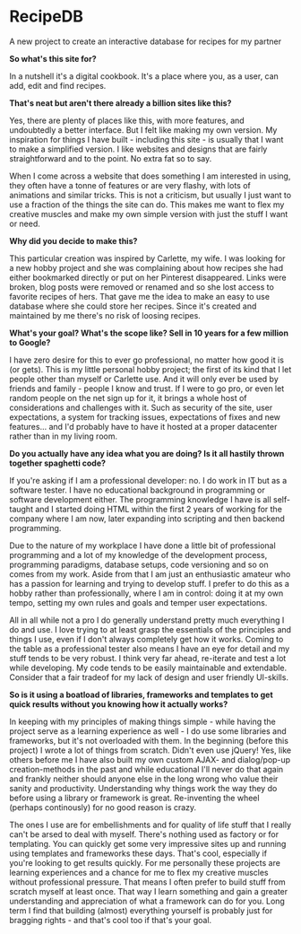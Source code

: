 # RecipeDB
A new project to create an interactive database for recipes for my partner

**So what's this site for?**

In a nutshell it's a digital cookbook. It's a place where you, as a user, can add, edit and find recipes.

**That's neat but aren't there already a billion sites like this?**

Yes, there are plenty of places like this, with more features, and undoubtedly a better interface. But I felt like making my own version. My inspiration for things I have built - including this site - is usually that I want to make a simplified version. I like websites and designs that are fairly straightforward and to the point. No extra fat so to say.

When I come across a website that does something I am interested in using, they often have a tonne of features or are very flashy, with lots of animations and similar tricks. This is not a criticism, but usually I just want to use a fraction of the things the site can do. This makes me want to flex my creative muscles and make my own simple version with just the stuff I want or need.

**Why did you decide to make this?**

This particular creation was inspired by Carlette, my wife. I was looking for a new hobby project and she was complaining about how recipes she had either bookmarked directly or put on her Pinterest disappeared. Links were broken, blog posts were removed or renamed and so she lost access to favorite recipes of hers. That gave me the idea to make an easy to use database where she could store her recipes. Since it's created and maintained by me there's no risk of loosing recipes.

**What's your goal? What's the scope like? Sell in 10 years for a few million to Google?**

I have zero desire for this to ever go professional, no matter how good it is (or gets). This is my little personal hobby project; the first of its kind that I let people other than myself or Carlette use. And it will only ever be used by friends and family - people I know and trust. If I were to go pro, or even let random people on the net sign up for it, it brings a whole host of considerations and challenges with it. Such as security of the site, user expectations, a system for tracking issues, expectations of fixes and new features... and I'd probably have to have it hosted at a proper datacenter rather than in my living room.

**Do you actually have any idea what you are doing? Is it all hastily thrown together spaghetti code?**

If you're asking if I am a professional developer: no. I do work in IT but as a software tester. I have no educational background in programming or software development either. The programming knowledge I have is all self-taught and I started doing HTML within the first 2 years of working for the company where I am now, later expanding into scripting and then backend programming.

Due to the nature of my workplace I have done a little bit of professional programming and a lot of my knowledge of the development process, programming paradigms, database setups, code versioning and so on comes from my work. Aside from that I am just an enthusiastic amateur who has a passion for learning and trying to develop stuff. I prefer to do this as a hobby rather than professionally, where I am in control: doing it at my own tempo, setting my own rules and goals and temper user expectations.

All in all while not a pro I do generally understand pretty much everything I do and use. I love trying to at least grasp the essentials of the principles and things I use, even if I don't always completely get how it works. Coming to the table as a professional tester also means I have an eye for detail and my stuff tends to be very robust. I think very far ahead, re-iterate and test a lot while developing. My code tends to be easily maintainable and extendable. Consider that a fair tradeof for my lack of design and user friendly UI-skills.

**So is it using a boatload of libraries, frameworks and templates to get quick results without you knowing how it actually works?**

In keeping with my principles of making things simple - while having the project serve as a learning experience as well - I do use some libraries and frameworks, but it's not overloaded with them. In the beginning (before this project) I wrote a lot of things from scratch. Didn't even use jQuery! Yes, like others before me I have also built my own custom AJAX- and dialog/pop-up creation-methods in the past and while educational I'll never do that again and frankly neither should anyone else in the long wrong who value their sanity and productivity. Understanding why things work the way they do before using a library or framework is great. Re-inventing the wheel (perhaps continously) for no good reason is crazy.

The ones I use are for embellishments and for quality of life stuff that I really can't be arsed to deal with myself. There's nothing used as factory or for templating. You can quickly get some very impressive sites up and running using templates and frameworks these days. That's cool, especially if you're looking to get results quickly. For me personally these projects are learning experiences and a chance for me to flex my creative muscles without professional pressure. That means I often prefer to build stuff from scratch myself at least once. That way I learn something and gain a greater understanding and appreciation of what a framework can do for you. Long term I find that building (almost) everything yourself is probably just for bragging rights - and that's cool too if that's your goal.

